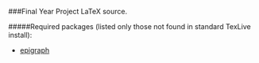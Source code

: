###Final Year Project LaTeX source.

#####Required packages (listed only those not found in standard TexLive install):
  * [epigraph](https://www.ctan.org/pkg/epigraph?lang=en)